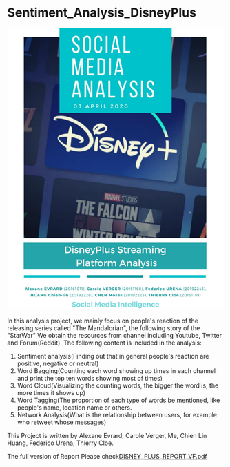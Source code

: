 # Sentiment_Analysis_DisneyPlus
![image](Disney_Plus.jpg)

In this analysis project, we mainly focus on people's reaction of the releasing series called "The Mandalorian", the following story of the "StarWar"
We obtain the resources from channel including Youtube, Twitter and Forum(Reddit).
The following content is included in the analysis:
  1. Sentiment analysis(Finding out that in general people's reaction are positive, negative or neutral)
  2. Word Bagging(Counting each word showing up times in each channel and print the top ten words showing most of times)
  3. Word Cloud(Visualizing the counting words, the bigger the word is, the more times it shows up)
  4. Word Tagging(The proportion of each type of words be mentioned, like people's name, location name or others.
  5. Network Analysis(What is the relationship between users, for example who retweet whose messages)

This Project is written by Alexane Evrard, Carole Verger, Me, Chien Lin Huang, Federico Urena, Thierry Cloe.

The full version of Report Please check[DISNEY_PLUS_REPORT_VF.pdf](https://github.com/YH-Chen1225/Text-Mining-DisneyPlus/files/10102823/DISNEY_PLUS_REPORT_VF.pdf)
